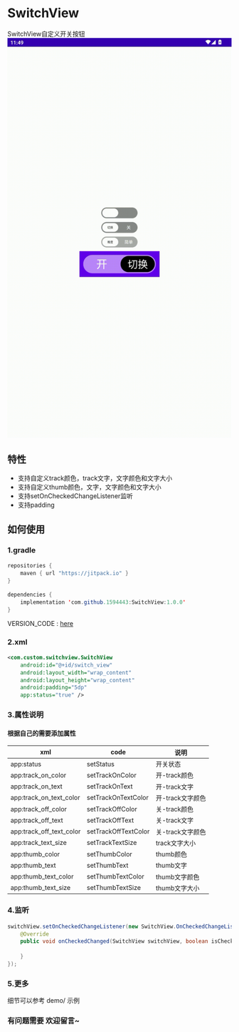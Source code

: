 # SwitchView
SwitchView自定义开关按钮
![](https://github.com/1594443/SwitchView/blob/master/gif/SwitchView.gif)
## 特性
* 支持自定义track颜色，track文字，文字颜色和文字大小
* 支持自定义thumb颜色，文字，文字颜色和文字大小
* 支持setOnCheckedChangeListener监听
* 支持padding
## 如何使用
### 1.gradle
```java
repositories {
    maven { url "https://jitpack.io" }
}
```
```java
dependencies {
    implementation 'com.github.1594443:SwitchView:1.0.0'
}
```
VERSION_CODE : [here](https://github.com/1594443/SwitchView/releases)
### 2.xml
```xml
<com.custom.switchview.SwitchView
    android:id="@+id/switch_view"
    android:layout_width="wrap_content"
    android:layout_height="wrap_content"
    android:padding="5dp"
    app:status="true" />
```
### 3.属性说明
#### 根据自己的需要添加属性
xml | code | 说明
---|---|---
app:status|setStatus|开关状态
app:track_on_color|setTrackOnColor|开-track颜色
app:track_on_text|setTrackOnText|开-track文字
app:track_on_text_color|setTrackOnTextColor|开-track文字颜色
app:track_off_color|setTrackOffColor|关-track颜色
app:track_off_text|setTrackOffText|关-track文字
app:track_off_text_color|setTrackOffTextColor|关-track文字颜色
app:track_text_size|setTrackTextSize|track文字大小
app:thumb_color|setThumbColor|thumb颜色
app:thumb_text|setThumbText|thumb文字
app:thumb_text_color|setThumbTextColor|thumb文字颜色
app:thumb_text_size|setThumbTextSize|thumb文字大小

### 4.监听
```java
switchView.setOnCheckedChangeListener(new SwitchView.OnCheckedChangeListener() {
    @Override
    public void onCheckedChanged(SwitchView switchView, boolean isChecked) {
        
    }
});
```
### 5.更多
细节可以参考 demo/ 示例

### 有问题需要 欢迎留言~